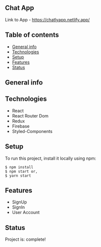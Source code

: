 ## Chat App

Link to App - https://chatlyapp.netlify.app/

## Table of contents
* [General info](#general-info)
* [Technologies](#technologies)
* [Setup](#setup)
* [Features](#features)
* [Status](#status)

## General info


## Technologies
* React
* React Router Dom
* Redux
* Firebase
* Styled-Components

## Setup

To run this project, install it locally using npm:

```
$ npm install
$ npm start or,
$ yarn start
```

## Features
* SignUp
* SignIn
* User Account

## Status
Project is: complete!
